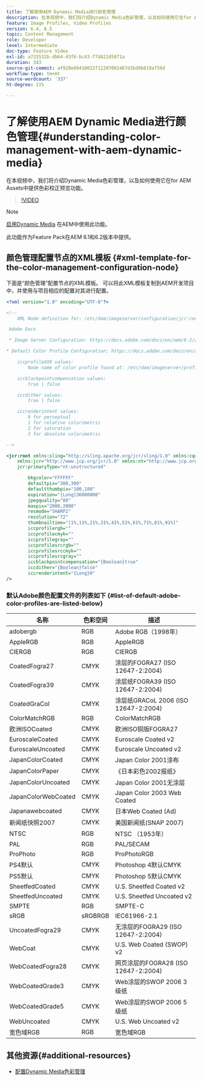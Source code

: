 ```yaml
---
title: 了解使用AEM Dynamic Media进行颜色管理
description: 在本视频中，我们将介绍Dynamic Media色彩管理，以及如何使用它在for AEM Assets中提供色彩校正预览功能。
feature: Image Profiles, Video Profiles
version: 6.4, 6.5
topic: Content Management
role: Developer
level: Intermediate
doc-type: Feature Video
exl-id: a733532b-db64-43f6-bc43-f7d422d5071a
duration: 343
source-git-commit: af928e60410022f12207082467d3bd9b818af59d
workflow-type: tm+mt
source-wordcount: '337'
ht-degree: 11%

---
```


# 了解使用AEM Dynamic Media进行颜色管理{#understanding-color-management-with-aem-dynamic-media}

在本视频中，我们将介绍Dynamic Media色彩管理，以及如何使用它在for AEM Assets中提供色彩校正预览功能。

>[!VIDEO](https://video.tv.adobe.com/v/16792?quality=12&learn=on)

>[!NOTE]
>
>[启用Dynamic Media](https://experienceleague.adobe.com/docs/experience-manager-release-information/aem-release-updates/previous-updates/aem-previous-versions.html) 在AEM中使用此功能。

此功能作为Feature Pack在AEM 6.1和6.2版本中提供。

## 颜色管理配置节点的XML模板 {#xml-template-for-the-color-management-configuration-node}

下面是“颜色管理”配置节点的XML模板。 可以将此XML模板复制到AEM开发项目中，并使用与项目相应的配置对其进行配置。

```xml
<?xml version="1.0" encoding="UTF-8"?>

<!--
    XML Node definition for: /etc/dam/imageserver/configuration/jcr:content/settings

 Adobe Docs

 * Image Server Configuration: https://docs.adobe.com/docs/en/aem/6-2/administer/content/dynamic-media/config-dynamic.html#Configuring%20Dynamic%20Media%20Image%20Settings

* Default Color Profile Configuration: https://docs.adobe.com/docs/en/aem/6-1/administer/content/dynamic-media/config-dynamic.html#Configuring%20the%20default%20color%20profiles

    iccprofileXXX values:
        Node name of color profile found at: /etc/dam/imageserver/profiles

    iccblackpointcompensation values:
        true | false

    iccdither values:
        true | false

    iccrenderintent values:
        0 for perceptual
        1 for relative colorimetric
        2 for saturation
        3 for absolute colorimetric

-->

<jcr:root xmlns:sling="http://sling.apache.org/jcr/sling/1.0" xmlns:cq="http://www.day.com/jcr/cq/1.0"
    xmlns:jcr="http://www.jcp.org/jcr/1.0" xmlns:nt="http://www.jcp.org/jcr/nt/1.0"
    jcr:primaryType="nt:unstructured"

        bkgcolor="FFFFFF"
        defaultpix="300,300"
        defaultthumbpix="100,100"
        expiration="{Long}36000000"
        jpegquality="80"
        maxpix="2000,2000"
        resmode="SHARP2"
        resolution="72"
        thumbnailtime="[1%,11%,21%,31%,41%,51%,61%,71%,81%,91%]"
        iccprofilergb=""
        iccprofilecmyk=""
        iccprofilegray=""
        iccprofilesrcrgb=""
        iccprofilesrccmyk=""
        iccprofilesrcgray=""
        iccblackpointcompensation="{Boolean}true"
        iccdither="{Boolean}false"
        iccrenderintent="{Long}0"
/>
```

### 默认Adobe颜色配置文件的列表如下 {#list-of-default-adobe-color-profiles-are-listed-below}

| 名称 | 色彩空间 | 描述 |
| ------------------- | ---------- | ------------------------------------- |
| adobergb | RGB | Adobe RGB（1998年） |
| AppleRGB | RGB | AppleRGB |
| CIERGB | RGB | CIERGB |
| CoatedFogra27 | CMYK | 涂层的FOGRA27 (ISO 12647-2:2004) |
| CoatedFogra39 | CMYK | 涂层纸FOGRA39 (ISO 12647-2:2004) |
| CoatedGraCol | CMYK | 涂层纸GRACoL 2006 (ISO 12647-2:2004) |
| ColorMatchRGB | RGB | ColorMatchRGB |
| 欧洲ISOCoated | CMYK | 欧洲ISO铜版FOGRA27 |
| EuroscaleCoated | CMYK | Euroscale Coated v2 |
| EuroscaleUncoated | CMYK | Euroscale Uncoated v2 |
| JapanColorCoated | CMYK | Japan Color 2001涂布 |
| JapanColorPaper | CMYK | 《日本彩色2002报纸》 |
| JapanColorUncoated | CMYK | Japan Color 2001无涂层 |
| JapanColorWebCoated | CMYK | Japan Color 2003 Web Coated |
| Japanawebcoated | CMYK | 日本Web Coated (Ad) |
| 新闻纸快照2007 | CMYK | 美国新闻纸(SNAP 2007) |
| NTSC | RGB | NTSC （1953年） |
| PAL | RGB | PAL/SECAM |
| ProPhoto | RGB | ProPhotoRGB |
| PS4默认 | CMYK | Photoshop 4默认CMYK |
| PS5默认 | CMYK | Photoshop 5默认CMYK |
| SheetfedCoated | CMYK | U.S. Sheetfed Coated v2 |
| SheetfedUncoated | CMYK | U.S. Sheetfed Uncoated v2 |
| SMPTE | RGB | SMPTE-C |
| sRGB | sRGBRGB | IEC61966-2.1 |
| UncoatedFogra29 | CMYK | 无涂层的FOGRA29 (ISO 12647-2:2004) |
| WebCoat | CMYK | U.S. Web Coated (SWOP) v2 |
| WebCoatedFogra28 | CMYK | 网页涂层的FOGRA28 (ISO 12647-2:2004) |
| WebCoatedGrade3 | CMYK | Web涂层的SWOP 2006 3级纸 |
| WebCoatedGrade5 | CMYK | Web涂层的SWOP 2006 5级纸 |
| WebUncoated | CMYK | U.S. Web Uncoated v2 |
| 宽色域RGB | RGB | 宽色域RGB |

## 其他资源{#additional-resources}

* [配置Dynamic Media色彩管理](https://helpx.adobe.com/experience-manager/6-5/assets/using/config-dynamic.html#ConfiguringDynamicMediaColorManagement)
